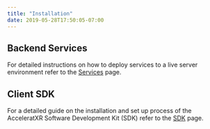 ```yaml
---
title: "Installation"
date: 2019-05-28T17:50:05-07:00
---
```


## Backend Services

For detailed instructions on how to deploy services to a live server environment refer to the [Services](services) page.

## Client SDK

For a detailed guide on the installation and set up process of the AcceleratXR Software Development Kit (SDK) refer to the [SDK](sdk) page.
